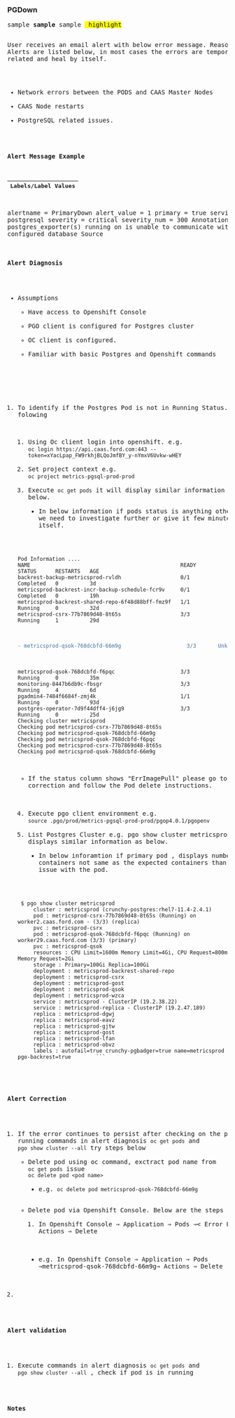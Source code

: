 
### PGDown 
<pre>
sample <b>sample</b> sample <span style="background-color:yellow"> highlight</span
</pre>


User receives an email alert with below error message.  Reasons for Alerts are listed below,  in most cases the errors are temporary and CAAS related and heal by itself. 
- Network errors between the PODS and CAAS Master Nodes
- CAAS Node restarts
- PostgreSQL related issues.
#### Alert Message Example


| Labels/Label Values |
| -------------------------------------------- |
alertname = PrimaryDown
alert_value = 1
primary = true
service = postgresql
severity = critical
severity_num = 300
Annotations
summary = postgres_exporter(s) running on is unable to communicate with the configured database
Source

#### Alert Diagnosis

-  Assumptions
   -  Have access to Openshift Console
   -  PGO client is configured for Postgres cluster
   -  OC client is configured.
   -  Familiar with basic Postgres and Openshift commands

1. To identify if the Postgres Pod is not in Running Status. Perform folowing 

   1. Using Oc client login into openshift.  e.g. ``` oc login https://api.caas.ford.com:443 --token=xYacLpap_FW9rkhjBLQoJmfBY_y-nYmxV6Uvkw-wHEY ```
   1. Set project context e.g. ``` oc project metrics-pgsql-prod-prod ```
   1. Execute ``` oc get pods ``` it will display similar information below. 
      - In below information if pods status is anything other than running, we need to investigate further or give it few minutes to recover by itself. 
  
     ```
    Pod Information ....
    NAME                                                READY     STATUS      RESTARTS   AGE
    backrest-backup-metricsprod-rvldh                   0/1       Completed   0          3d
    metricsprod-backrest-incr-backup-schedule-fcr9v     0/1       Completed   0          19h
    metricsprod-backrest-shared-repo-6f48d88bff-fmz9f   1/1       Running     0          32d
    metricsprod-csrx-77b7869d48-8t65s                   3/3       Running     1          29d
    ```
     ```diff
    - metricsprod-qsok-768dcbfd-66m9g                     3/3       Unknown     0          25d 
   ```
    ```
    metricsprod-qsok-768dcbfd-f6pqc                     3/3       Running     0          35m
    monitoring-8447b6db9c-fbsgr                         3/3       Running     4          6d
    pgadmin4-7484f6684f-zmj4k                           1/1       Running     0          93d
    postgres-operator-7d9f44dff4-j6jg9                  3/3       Running     0          25d
    Checking cluster metricsprod 
    Checking pod metricsprod-csrx-77b7869d48-8t65s 
    Checking pod metricsprod-qsok-768dcbfd-66m9g 
    Checking pod metricsprod-qsok-768dcbfd-f6pqc 
    Checking pod metricsprod-csrx-77b7869d48-8t65s 
    Checking pod metricsprod-qsok-768dcbfd-66m9g 
   ```
      - If the status column shows "ErrImagePull" please go to Alert correction and follow the Pod delete instructions. 
   
    4.  Execute pgo client environment e.g. ``` source .pgo/prod/metrics-pgsql-prod-prod/pgop4.0.1/pgopenv ```
   1. List  Postgres Cluster e.g. pgo show cluster metricsprod,  it will displays similar information as below.
        - In below inforamtion if primary pod , displays number of ready containers not same as the expected containers than their may be an issue with the pod. 
   ```
    $ pgo show cluster metricsprod
        cluster : metricsprod (crunchy-postgres:rhel7-11.4-2.4.1)
        pod : metricsprod-csrx-77b7869d48-8t65s (Running) on worker2.caas.ford.com - (3/3) (replica) 
        pvc : metricsprod-csrx
        pod : metricsprod-qsok-768dcbfd-f6pqc (Running) on worker29.caas.ford.com (3/3) (primary)
        pvc : metricsprod-qsok
        resources : CPU Limit=1600m Memory Limit=4Gi, CPU Request=800m Memory Request=2Gi
        storage : Primary=100Gi Replica=100Gi
        deployment : metricsprod-backrest-shared-repo
        deployment : metricsprod-csrx
        deployment : metricsprod-gost
        deployment : metricsprod-qsok
        deployment : metricsprod-wzca
        service : metricsprod - ClusterIP (19.2.38.22)
        service : metricsprod-replica - ClusterIP (19.2.47.189)
        replica : metricsprod-dgwj
        replica : metricsprod-eavz
        replica : metricsprod-gjtw
        replica : metricsprod-gost
        replica : metricsprod-lfan
        replica : metricsprod-obvz
        labels : autofail=true crunchy-pgbadger=true name=metricsprod pgo-backrest=true        ```
   ```
#### Alert Correction   

1.  If the error continues to persist after checking on the pods by running commands in alert diagnosis ``` oc get pods ``` and ``` pgo show cluster --all ``` try steps below
    - Delete pod using oc command, exctract pod name from ``` oc get pods ``` issue ``` oc delete pod <pod name> ``` 
        -   e.g.  ``` oc delete pod metricsprod-qsok-768dcbfd-66m9g ```
    - Delete pod via Openshift Console.  Below are the steps
      1.  In Openshift Console ⇒ Application ⇒ Pods ⇒< Error Pod Name>⇒ Actions ⇒ Delete
        -   e.g. In Openshift Console ⇒ Application ⇒ Pods ⇒metricsprod-qsok-768dcbfd-66m9g⇒ Actions ⇒ Delete
 1.          
####  Alert validation  
1. Execute commands in alert diagnosis ``` oc get pods ``` and ``` pgo show cluster --all ``` , check if pod is in running


#### Notes
